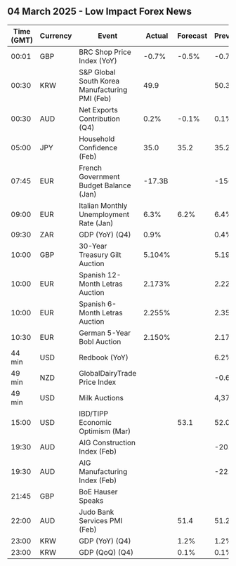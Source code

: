 ## 04 March 2025 - Low Impact Forex News

| Time (GMT) | Currency | Event | Actual | Forecast | Previous |
|------|----------|-------|--------|----------|----------|
| 00:01 | GBP | BRC Shop Price Index (YoY) | -0.7% | -0.5% | -0.7% |
| 00:30 | KRW | S&P Global South Korea Manufacturing PMI (Feb) | 49.9 |  | 50.3 |
| 00:30 | AUD | Net Exports Contribution (Q4) | 0.2% | -0.1% | 0.1% |
| 05:00 | JPY | Household Confidence (Feb) | 35.0 | 35.2 | 35.2 |
| 07:45 | EUR | French Government Budget Balance (Jan) | -17.3B |  | -156.3B |
| 09:00 | EUR | Italian Monthly Unemployment Rate (Jan) | 6.3% | 6.2% | 6.4% |
| 09:30 | ZAR | GDP (YoY) (Q4) | 0.9% |  | 0.4% |
| 10:00 | GBP | 30-Year Treasury Gilt Auction | 5.104% |  | 5.198% |
| 10:00 | EUR | Spanish 12-Month Letras Auction | 2.173% |  | 2.221% |
| 10:00 | EUR | Spanish 6-Month Letras Auction | 2.255% |  | 2.355% |
| 10:30 | EUR | German 5-Year Bobl Auction | 2.150% |  | 2.170% |
| 44 min | USD | Redbook (YoY) |  |  | 6.2% |
| 49 min | NZD | GlobalDairyTrade Price Index |  |  | -0.6% |
| 49 min | USD | Milk Auctions |  |  | 4,370.0 |
| 15:00 | USD | IBD/TIPP Economic Optimism (Mar) |  | 53.1 | 52.0 |
| 19:30 | AUD | AIG Construction Index (Feb) |  |  | -20.0 |
| 19:30 | AUD | AIG Manufacturing Index (Feb) |  |  | -22.7 |
| 21:45 | GBP | BoE Hauser Speaks |  |  |  |
| 22:00 | AUD | Judo Bank Services PMI (Feb) |  | 51.4 | 51.2 |
| 23:00 | KRW | GDP (YoY) (Q4) |  | 1.2% | 1.2% |
| 23:00 | KRW | GDP (QoQ) (Q4) |  | 0.1% | 0.1% |
